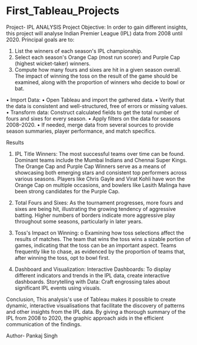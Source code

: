 # First_Tableau_Projects

Project- IPL ANALYSIS
Project Objective: In order to gain different insights, this project will analyse Indian Premier League (IPL) data from 2008 until 2020. Principal goals are to: 
1. List the winners of each season's IPL championship. 
2. Select each season's Orange Cap (most run scorer) and Purple Cap (highest wicket-taker) winners. 
3. Compute how many fours and sixes are hit in a given season overall. 
The impact of winning the toss on the result of the game should be examined, along with the proportion of winners who decide to bowl or bat. 

• Import Data: • Open Tableau and import the gathered data. 
• Verify that the data is consistent and well-structured, free of errors or missing values. 
• Transform data: Construct calculated fields to get the total number of fours and sixes for every season. 
• Apply filters on the data for seasons 2008–2020. 
• If needed, merge data from several sources to provide season summaries, player performance, and match specifics. 

Results 
1. IPL Title Winners: 
The most successful teams over time can be found. 
Dominant teams include the Mumbai Indians and Chennai Super Kings. 
The Orange Cap and Purple Cap Winners serve as a means of showcasing both emerging stars and consistent top performers across various seasons. 
Players like Chris Gayle and Virat Kohli have won the Orange Cap on multiple occasions, and bowlers like Lasith Malinga have been strong candidates for the Purple Cap. 

2. Total Fours and Sixes: 
As the tournament progresses, more fours and sixes are being hit, illustrating the growing tendency of aggressive batting. 
Higher numbers of borders indicate more aggressive play throughout some seasons, particularly in later years. 

3. Toss's Impact on Winning: o Examining how toss selections affect the results of matches. 
The team that wins the toss wins a sizable portion of games, indicating that the toss can be an important aspect. 
Teams frequently like to chase, as evidenced by the proportion of teams that, after winning the toss, opt to bowl first. 

4. Dashboard and Visualization:
Interactive Dashboards: To display different indicators and trends in the IPL data, create interactive dashboards. 
Storytelling with Data: Craft engrossing tales about significant IPL events using visuals. 


Conclusion, 
This analysis's use of Tableau makes it possible to create dynamic, interactive visualisations that facilitate the discovery of patterns and other insights from the IPL data. By giving a thorough summary of the IPL from 2008 to 2020, the graphic approach aids in the efficient communication of the findings. 

Author- Pankaj Singh

